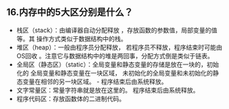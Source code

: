 ## 16.内存中的5大区分别是什么？


 - 栈区（stack）：由编译器自动分配释放   ，存放函数的参数值，局部变量的值等。其    操作方式类似于数据结构中的栈。
 - 堆区（heap）：一般由程序员分配释放，   若程序员不释放，程序结束时可能由OS回收   。注意它与数据结构中的堆是两回事，分配方式倒是类似于链表。
 - 全局区（静态区）（static）：全局变量和静态变量的存储是放在一块的，初始化的    全局变量和静态变量在一块区域，   未初始化的全局变量和未初始化的静态变量在相邻的另一块区域。   -   程序结束后由系统释放。
 - 文字常量区：常量字符串就是放在这里的。   程序结束后由系统释放。
 - 程序代码区：存放函数体的二进制代码。


